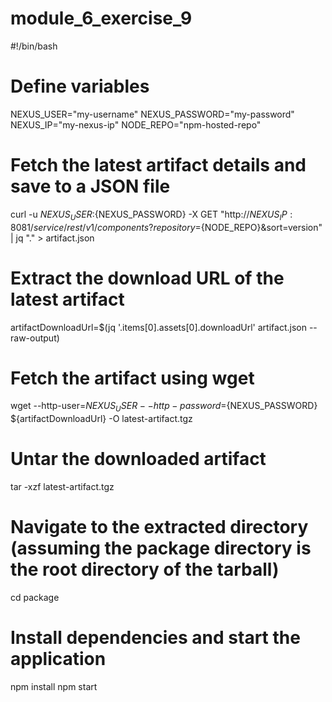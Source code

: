 # module_6_exercise_9

#!/bin/bash

# Define variables
NEXUS_USER="my-username"
NEXUS_PASSWORD="my-password"
NEXUS_IP="my-nexus-ip"
NODE_REPO="npm-hosted-repo"

# Fetch the latest artifact details and save to a JSON file
curl -u ${NEXUS_USER}:${NEXUS_PASSWORD} -X GET "http://${NEXUS_IP}:8081/service/rest/v1/components?repository=${NODE_REPO}&sort=version" | jq "." > artifact.json

# Extract the download URL of the latest artifact
artifactDownloadUrl=$(jq '.items[0].assets[0].downloadUrl' artifact.json --raw-output)

# Fetch the artifact using wget
wget --http-user=${NEXUS_USER} --http-password=${NEXUS_PASSWORD} ${artifactDownloadUrl} -O latest-artifact.tgz

# Untar the downloaded artifact
tar -xzf latest-artifact.tgz

# Navigate to the extracted directory (assuming the package directory is the root directory of the tarball)
cd package

# Install dependencies and start the application
npm install
npm start
